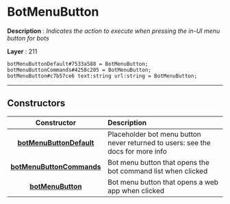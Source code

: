# BotMenuButton

**Description** : *Indicates the action to execute when pressing the in-UI menu button for bots*

**Layer** : 211

```tl
botMenuButtonDefault#7533a588 = BotMenuButton;
botMenuButtonCommands#4258c205 = BotMenuButton;
botMenuButton#c7b57ce6 text:string url:string = BotMenuButton;
```

---

## Constructors

| Constructor | Description |
| :---: | :--- |
| [**botMenuButtonDefault**](constructor/botMenuButtonDefault) | Placeholder bot menu button never returned to users: see the docs for more info |
| [**botMenuButtonCommands**](constructor/botMenuButtonCommands) | Bot menu button that opens the bot command list when clicked |
| [**botMenuButton**](constructor/botMenuButton) | Bot menu button that opens a web app when clicked |